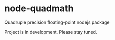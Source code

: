 node-quadmath
=============

Quadruple precision floating-point nodejs package

Project is in development. Please stay tuned.
